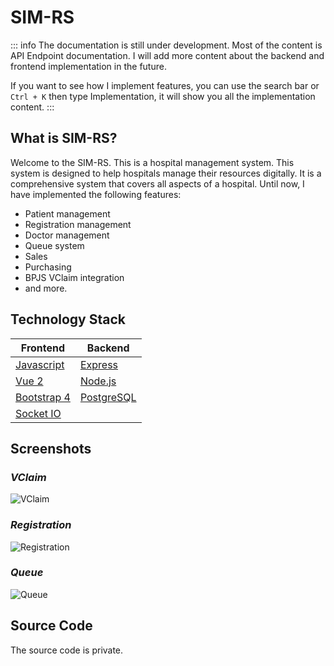 # SIM-RS

::: info
The documentation is still under development. Most of the content is API Endpoint documentation. I will add more content about the backend and frontend implementation in the future.

If you want to see how I implement features, you can use the search bar or `Ctrl + K` then type Implementation, it will show you all the implementation content.
:::

## What is SIM-RS?

Welcome to the SIM-RS. This is a hospital management system. This system is designed to help hospitals manage their resources digitally. It is a comprehensive system that covers all aspects of a hospital. Until now, I have implemented the following features:
- Patient management
- Registration management
- Doctor management
- Queue system
- Sales
- Purchasing
- BPJS VClaim integration
- and more.

<!-- <div class="brand-tip">
  Just want to see the portfolio look like? Visit <a href="https://<<DOMAIN_URL>>">live demo</a>.
</div> -->

## Technology Stack

| Frontend | Backend |
| --- | --- |
| [Javascript](https://www.javascript.com/) | [Express](https://expressjs.com/) |
| [Vue 2](https://v2.vuejs.org/) | [Node.js](https://nodejs.org/) |
| [Bootstrap 4](https://getbootstrap.com/) | [PostgreSQL](https://www.postgresql.org/) |
| [Socket IO](https://socket.io/) | |


<!-- ### Frontend
- [Javascript](https://www.javascript.com/)
- [Vue 2](https://v2.vuejs.org/)
- [Bootstrap 4](https://getbootstrap.com/)

### Backend
- [Express](https://expressjs.com/)
- [Node.js](https://nodejs.org/)
- [PostgreSQL](https://www.postgresql.org/)
-->

## Screenshots

### ***VClaim***

<img src="https://github-production-user-asset-6210df.s3.amazonaws.com/73767596/396682325-7c932fb5-1882-4d7f-89f4-024ca21f0d1d.png?X-Amz-Algorithm=AWS4-HMAC-SHA256&X-Amz-Credential=AKIAVCODYLSA53PQK4ZA%2F20241219%2Fus-east-1%2Fs3%2Faws4_request&X-Amz-Date=20241219T011030Z&X-Amz-Expires=300&X-Amz-Signature=f9ae80b0db530a6792adc83ccba955a46704325ebd24c0107e17757531a1fc91&X-Amz-SignedHeaders=host" alt="VClaim">

### ***Registration***

<img src="https://github-production-user-asset-6210df.s3.amazonaws.com/73767596/396682256-b8a64b83-d89d-4988-bf57-38c5fbb90952.png?X-Amz-Algorithm=AWS4-HMAC-SHA256&X-Amz-Credential=AKIAVCODYLSA53PQK4ZA%2F20241219%2Fus-east-1%2Fs3%2Faws4_request&X-Amz-Date=20241219T011012Z&X-Amz-Expires=300&X-Amz-Signature=c307bdc0525892cedaf2e557508f0d5e455452f9e300c13efef61ffda71fad8d&X-Amz-SignedHeaders=host" alt="Registration">

### ***Queue***

<img src="https://github-production-user-asset-6210df.s3.amazonaws.com/73767596/396681967-137c6aa0-7e54-48dd-9cd1-2c6f176f53ed.png?X-Amz-Algorithm=AWS4-HMAC-SHA256&X-Amz-Credential=AKIAVCODYLSA53PQK4ZA%2F20241219%2Fus-east-1%2Fs3%2Faws4_request&X-Amz-Date=20241219T010850Z&X-Amz-Expires=300&X-Amz-Signature=32e08f26a57fb18bd2c1d0da033c0f61a610652a0493d82fb456b7e4099ae2d4&X-Amz-SignedHeaders=host" alt="Queue">

## Source Code

The source code is private.
